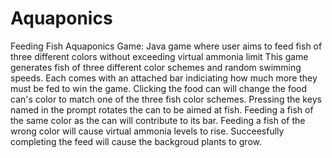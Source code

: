 # Aquaponics
Feeding Fish
Aquaponics Game: Java game where user aims to feed fish of three different colors without exceeding virtual ammonia limit
This game generates fish of three different color schemes and random swimming speeds. 
Each comes with an attached bar indiciating how much more they must be fed to win the game. 
Clicking the food can will change the food can's color to match one of the three fish color schemes. 
Pressing the keys named in the prompt rotates the can to be aimed at fish. 
Feeding a fish of the same color as the can will contribute to its bar. 
Feeding a fish of the wrong color will cause virtual ammonia levels to rise. 
Succeesfully completing the feed will cause the backgroud plants to grow. 
